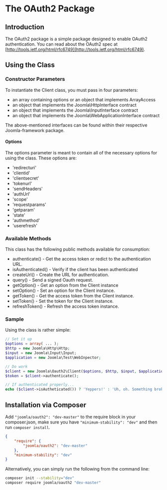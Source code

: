 # The OAuth2 Package
## Introduction
The OAuth2 package is a simple package designed to enable OAuth2 authentication.  You can read about the OAuth2 spec at [http://tools.ietf.org/html/rfc6749](http://tools.ietf.org/html/rfc6749).

## Using the Class
### Constructor Parameters
To instantiate the Client class, you must pass in four parameters:

* an array containing options or an object that implements ArrayAccess
* an object that implements the Joomla\HttpInterface contract
* an object that implements the Joomla\InputInterface contract
* an object that implements the Joomla\WebApplicationInterface contract

The above-mentioned interfaces can be found within their respective Joomla-framework package.

#### Options 
The options parameter is meant to contain all of the necessary options for using the class.  These options are:

* 'redirecturi'
* 'clientid'
* 'clientsecret'
* 'tokenurl'
* 'sendHeaders'
* 'authUrl'
* 'scope'
* 'requestparams'
* 'getparam'
* 'state'
* 'authmethod'
* 'userefresh'


### Available Methods
This class has the following public methods available for consumption:

* authenticate() - Get the access token or redict to the authentication URL.
* isAuthenticated() - Verify if the client has been authenticated
* createUrl() - Create the URL for authentication.
* query() - Send a signed Oauth request.
* getOption() - Get an option from the Client instance
* setOption() - Set an option for the Client instance.
* getToken() - Get the access token from the Client instance.
* setToken() - Set the token for the Client instance.
* refreshToken() - Refresh the access token instance.

### Sample

Using the class is rather simple:

```php
// Set it up
$options = array( ... );
$http = new Joomla\Http\Http;
$input = new Joomla\Input\Input;
$application = new Joomla\Test\WebInpector;

// Do work
$client = new Joomla\Oauth2\Client($options, $http, $input, $application);
$token = $client->authenticate();

// If authenticated properly...
echo ($client->isAutheticated()) ? 'Yeppers!' : 'Uh, oh. Something broke.';

```

## Installation via Composer

Add `"joomla/oauth2": "dev-master"` to the require block in your composer.json, make sure you have `"minimum-stability": "dev"` and then run `composer install`.

```json
{
	"require": {
		"joomla/oauth2": "dev-master"
	},
	"minimum-stability": "dev"
}
```

Alternatively, you can simply run the following from the command line:

```sh
composer init --stability="dev"
composer require joomla/oauth2 "dev-master"
```
